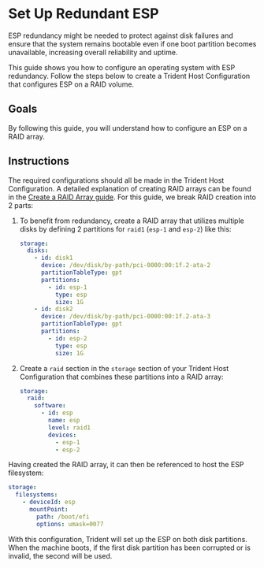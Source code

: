 
# Set Up Redundant ESP

ESP redundancy might be needed to protect against disk failures and
ensure that the system remains bootable even if one boot partition
becomes unavailable, increasing overall reliability and uptime.

This guide shows you how to configure an operating system with ESP
redundancy. Follow the steps below to create a Trident Host
Configuration that configures ESP on a RAID volume.

## Goals

By following this guide, you will understand how to configure an
ESP on a RAID array.

## Instructions

The required configurations should all be made in the Trident Host
Configuration. A detailed explanation of creating RAID arrays can be
found in the [Create a RAID Array guide](./Create-a-RAID-Array.md).
For this guide, we break RAID creation into 2 parts:

1. To benefit from redundancy, create a RAID array that utilizes multiple
   disks by defining 2 partitions for `raid1` (`esp-1` and `esp-2`) like this:

    ``` yaml
    storage:
      disks:
        - id: disk1
          device: /dev/disk/by-path/pci-0000:00:1f.2-ata-2
          partitionTableType: gpt
          partitions:
            - id: esp-1
              type: esp
              size: 1G
        - id: disk2
          device: /dev/disk/by-path/pci-0000:00:1f.2-ata-3
          partitionTableType: gpt
          partitions:
            - id: esp-2
              type: esp
              size: 1G
    ```

2. Create a `raid` section in the `storage` section of your Trident Host
   Configuration that combines these partitions into a RAID array:

    ``` yaml
    storage:
      raid:
        software:
          - id: esp
            name: esp
            level: raid1
            devices:
              - esp-1
              - esp-2
    ```

Having created the RAID array, it can then be referenced to host the ESP
filesystem:

``` yaml
storage:
  filesystems:
    - deviceId: esp
      mountPoint:
        path: /boot/efi
        options: umask=0077
```

With this configuration, Trident will set up the ESP on both disk
partitions. When the machine boots, if the first disk partition has
been corrupted or is invalid, the second will be used.
